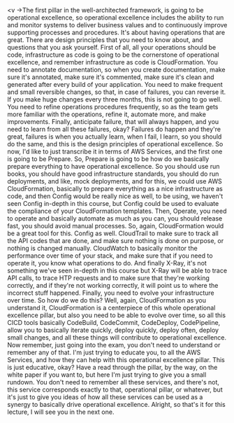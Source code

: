 
<v ->The first pillar in the well-architected framework,</v>
is going to be operational excellence,
so operational excellence includes the ability to run
and monitor systems to deliver business values
and to continuously improve
supporting processes and procedures.
It's about having operations that are great.
There are design principles that you need to know about,
and questions that you ask yourself.
First of all,
all your operations should be code,
infrastructure as code is going to be the cornerstone
of operational excellence,
and remember infrastructure as code is CloudFormation.
You need to annotate documentation,
so when you create documentation,
make sure it's annotated,
make sure it's commented,
make sure it's clean
and generated after every build of your application.
You need to make frequent and small reversible changes,
so that, in case of failures, you can reverse it.
If you make huge changes every three months,
this is not going to go well.
You need to refine operations procedures frequently,
so as the team gets more familiar with the operations,
refine it, automate more, and make improvements.
Finally, anticipate failure, that will always happen,
and you need to learn from all these failures, okay?
Failures do happen and they're great,
failures is when you actually learn,
when I fail, I learn, so you should do the same,
and this is the design principles of operational excellence.
So now, I'd like to just transcribe it
in terms of AWS Services,
and the first one is going to be Prepare.
So, Prepare is going to be how do we basically
prepare everything to have operational excellence.
So you should use run books,
you should have good infrastructure standards,
you should do run deployments,
and like, mock deployments,
and for this, we could use AWS CloudFormation,
basically to prepare everything
as a nice infrastructure as code,
and then Config would be really nice as well,
to be using, we haven't seen Config in-depth in this course,
but Config could be used to evaluate
the compliance of your CloudFormation templates.
Then, Operate, you need to operate
and basically automate as much as you can,
you should release fast,
you should avoid manual processes.
So, again, CloudFormation would be a great tool for this.
Config as well.
CloudTrail to make sure to track
all the API codes that are done,
and make sure nothing is done on purpose,
or nothing is changed manually.
CloudWatch to basically monitor
the performance over time of your stack,
and make sure that if you need to operate it,
you know what operations to do.
And finally X-Ray,
it's not something we've seen in-depth in this course
but X-Ray will be able to trace API calls,
to trace HTP requests
and to make sure that they're working correctly,
and if they're not working correctly,
it will point us to where the incorrect stuff happened.
Finally, you need to evolve your infrastructure over time.
So how do we do this?
Well, again, CloudFormation as you understand it,
CloudFormation is a centerpiece
of this whole operational excellence pillar,
but also you need to be able to evolve over time,
so all this CICD tools basically CodeBuild,
CodeCommit, CodeDeploy, CodePipeline,
allow you to basically iterate quickly,
deploy quickly, deploy often,
deploy small changes,
and all these things will contribute
to operational excellence.
Now remember, just going into the exam,
you don't need to understand or remember any of that.
I'm just trying to educate you,
to all the AWS Services, and how they can help
with this operational excellence pillar.
This is just educative, okay?
Have a read through the pillar, by the way,
on the white paper if you want to,
but here I'm just trying to give you a small rundown.
You don't need to remember all these services,
and there's not, this service corresponds exactly to that,
operational pillar, or whatever,
but it's just to give you ideas of how all these services
can be used as a synergy to basically
drive operational excellence.
Alright, so that's it for this lecture,
I will see you in the next one.